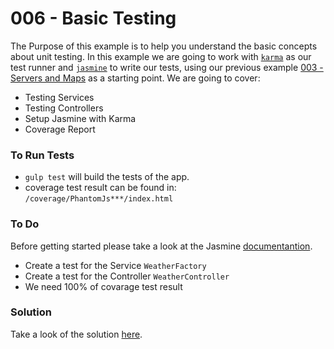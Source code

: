 # 006 - Basic Testing

The Purpose of this example is to help you understand the basic concepts about unit testing. In this example we are going to work with [`karma`][1] as our test runner and [`jasmine`][2] to write our tests, using our previous example [003 - Servers and Maps][3] as a starting point. We are going to cover:

*  Testing Services
*  Testing Controllers
*  Setup Jasmine with Karma
*  Coverage Report

### To Run Tests

* `gulp test` will build the tests of the app.
* coverage test result can be found in: `/coverage/PhantomJs***/index.html`

### To Do
Before getting started please take a look at the Jasmine [documentantion][4].
* Create a test for the Service `WeatherFactory`
* Create a test for the Controller `WeatherController`
* We need 100% of covarage test result

### Solution

Take a look of the solution  [here][5].

[1]:https://karma-runner.github.io/1.0/index.html
[2]:https://jasmine.github.io/pages/docs_home.html
[3]:https://github.com/talosdigital/u-angularjs/tree/master/003-servers-and-maps
[4]:https://jasmine.github.io/2.5/introduction
[5]:https://github.com/talosdigital/u-angularjs/tree/solved/006-basic-testing/006-basic-testing